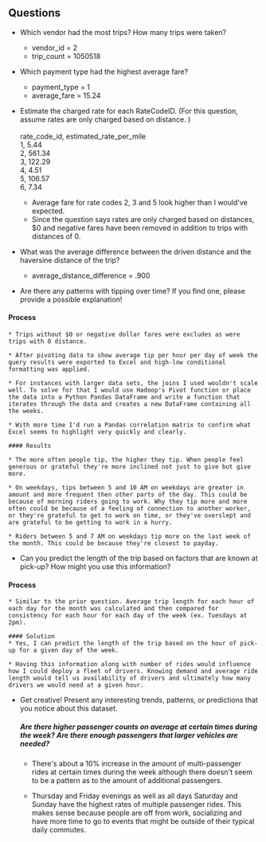 ## Questions

* Which vendor had the most trips? How many trips were taken?
    * vendor\_id = 2
    * trip\_count = 1050518
* Which payment type had the highest average fare?
    * payment\_type = 1
    * average\_fare = 15.24
* Estimate the charged rate for each RateCodeID. (For this question, assume rates are only charged based on distance. )<br><br>
    rate\_code\_id, estimated\_rate\_per\_mile<br>
    1, 5.44<br>
    2, 561.34<br>
    3, 122.29<br>
    4, 4.51<br>
    5, 106.57<br>
    6, 7.34<br>

    * Average fare for rate codes 2, 3 and 5 look higher than I would've expected.
    * Since the question says rates are only charged based on distances, $0 and negative fares have been removed in addition to trips with distances of 0.

* What was the average difference between the driven distance and the haversine distance of the trip?
    * average\_distance\_difference = .900

* Are there any patterns with tipping over time? If you find one, please provide a possible explanation!
#### Process
    * Trips without $0 or negative dollar fares were excludes as were trips with 0 distance.

    * After pivoting data to show average tip per hour per day of week the query results were exported to Excel and high-low conditional formatting was applied.

    * For instances with larger data sets, the joins I used wouldn't scale well. To solve for that I would use Hadoop's Pivot function or place the data into a Python Pandas DataFrame and write a function that iterates through the data and creates a new DataFrame containing all the weeks.

    * With more time I'd run a Pandas correlation matrix to confirm what Excel seems to highlight very quickly and clearly.

    #### Results

    * The more often people tip, the higher they tip. When people feel generous or grateful they're more inclined not just to give but give more.

    * On weekdays, tips between 5 and 10 AM on weekdays are greater in amount and more frequent then other parts of the day. This could be because of morning riders going to work. Why they tip more and more often could be because of a feeling of connection to another worker, or they're grateful to get to work on time, or they've overslept and are grateful to be getting to work in a hurry.

    * Riders between 5 and 7 AM on weekdays tip more on the last week of the month. This could be because they're closest to payday.

* Can you predict the length of the trip based on factors that are known at pick-up? How might you use this information?
#### Process
    * Similar to the prior question. Average trip length for each hour of each day for the month was calculated and then compared for consistency for each hour for each day of the week (ex. Tuesdays at 2pm).

    #### Solution
    * Yes, I can predict the length of the trip based on the hour of pick-up for a given day of the week.

    * Having this information along with number of rides would influence how I could deploy a fleet of drivers. Knowing demand and average ride length would tell us availability of drivers and ultimately how many drivers we would need at a given hour.

* Get creative! Present any interesting trends, patterns, or predictions that you notice about this dataset.

    ##### Are there higher passenger counts on average at certain times during the week? Are there enough passengers that larger vehicles are needed?

    * There's about a 10% increase in the amount of multi-passenger rides at certain times during the week although there doesn't seem to be a pattern as to the amount of additional passengers.

    * Thursday and Friday evenings as well as all days Saturday and Sunday have the highest rates of multiple passenger rides. This makes sense because people are off from work, socializing and have more time to go to events that might be outside of their typical daily commutes.
